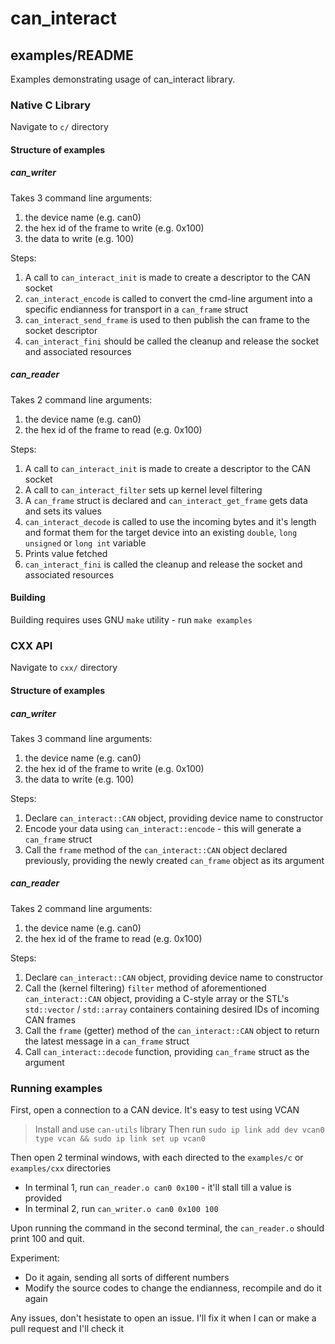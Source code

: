 # can_interact
## examples/README

Examples demonstrating usage of can_interact library.

### Native C Library

Navigate to `c/` directory

#### Structure of examples

##### can_writer

Takes 3 command line arguments:
1. the device name (e.g. can0)
2. the hex id of the frame to write (e.g. 0x100)
3. the data to write (e.g. 100)

Steps:
1. A call to `can_interact_init` is made to create a descriptor to the CAN socket
2. `can_interact_encode` is called to convert the cmd-line argument into a specific endianness for transport in a `can_frame` struct
3. `can_interact_send_frame` is used to then publish the can frame to the socket descriptor
4. `can_interact_fini` should be called the cleanup and release the socket and associated resources

##### can_reader

Takes 2 command line arguments:
1. the device name (e.g. can0)
2. the hex id of the frame to read (e.g. 0x100)

Steps:
1. A call to `can_interact_init` is made to create a descriptor to the CAN socket
2. A call to `can_interact_filter` sets up kernel level filtering
3. A `can_frame` struct is declared and `can_interact_get_frame` gets data and sets its values
4. `can_interact_decode` is called to use the incoming bytes and it's length and format them for the target device into an existing `double`, `long unsigned` or `long int` variable
5. Prints value fetched
6. `can_interact_fini` is called the cleanup and release the socket and associated resources

#### Building

Building requires uses GNU `make` utility - run `make examples`

### CXX API

Navigate to `cxx/` directory

#### Structure of examples

##### can_writer

Takes 3 command line arguments:
1. the device name (e.g. can0)
2. the hex id of the frame to write (e.g. 0x100)
3. the data to write (e.g. 100)

Steps:
1. Declare `can_interact::CAN` object, providing device name to constructor
2. Encode your data using `can_interact::encode` - this will generate a `can_frame` struct
3. Call the `frame` method of the `can_interact::CAN` object declared previously, providing the newly created `can_frame` object as its argument

##### can_reader

Takes 2 command line arguments:
1. the device name (e.g. can0)
2. the hex id of the frame to read (e.g. 0x100)

Steps:
1. Declare `can_interact::CAN` object, providing device name to constructor
2. Call the (kernel filtering) `filter` method of aforementioned `can_interact::CAN` object, providing a C-style array or the STL's `std::vector` / `std::array` containers containing desired IDs of incoming CAN frames
3. Call the `frame` (getter) method of the `can_interact::CAN` object to return the latest message in a `can_frame` struct
4. Call `can_interact::decode` function, providing `can_frame` struct as the argument

### Running examples

First, open a connection to a CAN device. It's easy to test using VCAN
> Install and use `can-utils` library
> Then run `sudo ip link add dev vcan0 type vcan && sudo ip link set up vcan0`

Then open 2 terminal windows, with each directed to the `examples/c` or `examples/cxx` directories
* In terminal 1, run `can_reader.o can0 0x100` - it'll stall till a value is provided
* In terminal 2, run `can_writer.o can0 0x100 100`

Upon running the command in the second terminal, the `can_reader.o` should print 100 and quit.

Experiment:
* Do it again, sending all sorts of different numbers
* Modify the source codes to change the endianness, recompile and do it again

Any issues, don't hesistate to open an issue. I'll fix it when I can or make a pull request and I'll check it
